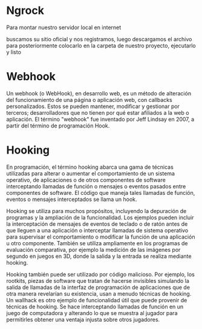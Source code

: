 # Ngrock 

Para montar nuestro servidor local en internet 

buscamos su sitio oficial y nos registramos, luego descargamos el archivo
para posteriormente colocarlo en la carpeta de nuestro proyecto, ejecutarlo y listo 

# Webhook

Un webhook (o WebHook), en desarrollo web, es un método de alteración del funcionamiento de una página o aplicación web, con callbacks personalizados. Estos se pueden mantener, modificar y gestionar por terceros; desarrolladores que no tienen por qué estar afiliados a la web o aplicación. El término "webhook" fue inventado por Jeff Lindsay en 2007, a partir del término de programación Hook.

# Hooking

En programación, el término hooking abarca una gama de técnicas utilizadas para alterar o aumentar el comportamiento de un sistema operativo, de aplicaciones o de otros componentes de software interceptando llamadas de función o mensajes o eventos pasados entre componentes de software. El código que maneja tales llamadas de función, eventos o mensajes interceptados se llama un hook.

Hooking se utiliza para muchos propósitos, incluyendo la depuración de programas y la ampliación de la funcionalidad. Los ejemplos pueden incluir la interceptación de mensajes de eventos de teclado o de ratón antes de que lleguen a una aplicación o interceptar llamadas de sistema operativo para supervisar el comportamiento o modificar la función de una aplicación u otro componente. También se utiliza ampliamente en los programas de evaluación comparativa, por ejemplo la medición de las imágenes por segundo en juegos en 3D, donde la salida y la entrada se realiza mediante hooking.

Hooking también puede ser utilizado por código malicioso. Por ejemplo, los rootkits, piezas de software que tratan de hacerse invisibles simulando la salida de llamadas de la interfaz de programación de aplicaciones que de otra manera revelarían su existencia, usan a menudo técnicas de hooking. Un wallhack es otro ejemplo de funcionalidad útil que puede provenir de técnicas de hooking. Se hace interceptando llamadas de función en un juego de computadora y alterando lo que se muestra al jugador para permitirles obtener una ventaja injusta sobre otros jugadores.